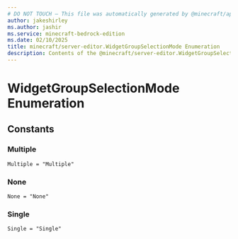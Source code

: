 ```yaml
---
# DO NOT TOUCH — This file was automatically generated by @minecraft/api-docs-generator, to report problems file an issue at https://github.com/Mojang/minecraft-scripting-libraries
author: jakeshirley
ms.author: jashir
ms.service: minecraft-bedrock-edition
ms.date: 02/10/2025
title: minecraft/server-editor.WidgetGroupSelectionMode Enumeration
description: Contents of the @minecraft/server-editor.WidgetGroupSelectionMode enumeration.
---
```

# WidgetGroupSelectionMode Enumeration

## Constants
### **Multiple**
`Multiple = "Multiple"`
### **None**
`None = "None"`
### **Single**
`Single = "Single"`
